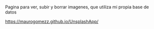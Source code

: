 Pagina para ver, subir y borrar imagenes, que utiliza mi propia base de datos

https://maurogomezz.github.io/UnsplashApp/
